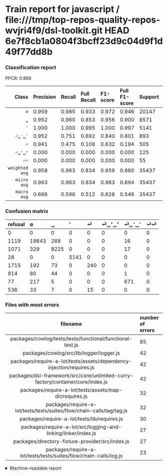 # Train report for javascript / file:///tmp/top-repos-quality-repos-wvjri4f9/dsl-toolkit.git HEAD 6e7f8cb1a0804f3bcff23d9c04d9f1d49f77dd8b

### Classification report

PPCR: 0.866

| Class | Precision | Recall | Full Recall | F1-score | Full F1-score | Support | Full Support | PPCR |
|------:|:----------|:-------|:------------|:---------|:---------|:--------|:-------------|:-----|
| `∅` | 0.959| 0.985| 0.933| 0.972| 0.946| 20147| 21266| 0.947 |
| `␣` | 0.952| 0.960| 0.853| 0.956| 0.900| 8571| 9642| 0.889 |
| `'` | 1.000| 1.000| 0.995| 1.000| 0.997| 5141| 5169| 0.995 |
| `⏎␣⁻␣⁻` | 0.952| 0.751| 0.692| 0.840| 0.801| 893| 970| 0.921 |
| `⏎` | 0.941| 0.475| 0.108| 0.632| 0.194| 505| 2220| 0.227 |
| `⏎␣⁺␣⁺` | 0.000| 0.000| 0.000| 0.000| 0.000| 125| 1039| 0.120 |
| `⏎⏎` | 0.000| 0.000| 0.000| 0.000| 0.000| 55| 591| 0.093 |
| `weighted avg` | 0.958| 0.963| 0.834| 0.959| 0.860| 35437| 40897| 0.866 |
| `micro avg` | 0.963| 0.963| 0.834| 0.963| 0.894| 35437| 40897| 0.866 |
| `macro avg` | 0.686| 0.596| 0.512| 0.628| 0.548| 35437| 40897| 0.866 |

### Confusion matrix

|refusal|  ∅| ␣| '| ⏎| ⏎␣⁺␣⁺| ⏎␣⁻␣⁻| ⏎⏎| 
|:---|:---|:---|:---|:---|:---|:---|:---|
|0 |0 |0 |0 |0 |0 |0 |0 |
|1119 |19843 |288 |0 |0 |0 |16 |0 |
|1071 |329 |8225 |0 |0 |0 |17 |0 |
|28 |0 |0 |5141 |0 |0 |0 |0 |
|1715 |192 |73 |0 |240 |0 |0 |0 |
|914 |80 |44 |0 |0 |0 |1 |0 |
|77 |217 |5 |0 |0 |0 |671 |0 |
|536 |33 |7 |0 |15 |0 |0 |0 |

### Files with most errors

| filename | number of errors|
|:----:|:-----|
| packages/cowlog/tests/tests/functional/functional-test.js | 85 |
| packages/cowlog/src/lib/logger/logger.js | 42 |
| packages/require-a-lot/tests/assets/dependency-injection/requires.js | 42 |
| packages/dsl-framework/src/core/unlimited-curry-factory/container/core/index.js | 42 |
| packages/require-a-lot/tests/assets/map-dir/requires.js | 32 |
| packages/require-a-lot/tests/tests/suites/flow/chain-calls/tag/tag.js | 32 |
| packages/require-a-lot/tests/lib/requires.js | 30 |
| packages/require-a-lot/src/logging-and-linking/linker/index.js | 27 |
| packages/directory-fixture-provider/src/index.js | 27 |
| packages/require-a-lot/tests/tests/suites/flow/chain-calls/log.js | 23 |

<details>
    <summary>Machine-readable report</summary>
```json
{
  "cl_report": {"\u0027": {"f1-score": 1.0, "precision": 1.0, "recall": 1.0, "support": 5141}, "macro avg": {"f1-score": 0.6283959043400429, "precision": 0.6862248243036412, "recall": 0.595884217219535, "support": 35437}, "micro avg": {"f1-score": 0.9628354544684934, "precision": 0.9628354544684934, "recall": 0.9628354544684934, "support": 35437}, "weighted avg": {"f1-score": 0.9588338979789072, "precision": 0.9578166236395078, "recall": 0.9628354544684934, "support": 35437}, "\u2205": {"f1-score": 0.9717195955045175, "precision": 0.9588769691698077, "recall": 0.9849109048493572, "support": 20147}, "\u23ce": {"f1-score": 0.631578947368421, "precision": 0.9411764705882353, "recall": 0.4752475247524752, "support": 505}, "\u23ce\u23ce": {"f1-score": 0.0, "precision": 0.0, "recall": 0.0, "support": 55}, "\u23ce\u2423\u207a\u2423\u207a": {"f1-score": 0.0, "precision": 0.0, "recall": 0.0, "support": 125}, "\u23ce\u2423\u207b\u2423\u207b": {"f1-score": 0.8397997496871089, "precision": 0.9517730496453901, "recall": 0.7513997760358343, "support": 893}, "\u2423": {"f1-score": 0.9556730378202521, "precision": 0.9517472807220551, "recall": 0.9596313148990783, "support": 8571}},
  "cl_report_full": {"\u0027": {"f1-score": 0.9972841901066924, "precision": 1.0, "recall": 0.9945830915070614, "support": 5169}, "macro avg": {"f1-score": 0.5482738377512161, "precision": 0.6862248243036412, "recall": 0.5115097488906859, "support": 40897}, "micro avg": {"f1-score": 0.8939659915633925, "precision": 0.9628354544684934, "recall": 0.8342910237914761, "support": 40897}, "weighted avg": {"f1-score": 0.85950101191092, "precision": 0.9230470824253392, "recall": 0.8342910237914761, "support": 40897}, "\u2205": {"f1-score": 0.9458055290753098, "precision": 0.9588769691698077, "recall": 0.9330856766669802, "support": 21266}, "\u23ce": {"f1-score": 0.19393939393939394, "precision": 0.9411764705882353, "recall": 0.10810810810810811, "support": 2220}, "\u23ce\u23ce": {"f1-score": 0.0, "precision": 0.0, "recall": 0.0, "support": 591}, "\u23ce\u2423\u207a\u2423\u207a": {"f1-score": 0.0, "precision": 0.0, "recall": 0.0, "support": 1039}, "\u23ce\u2423\u207b\u2423\u207b": {"f1-score": 0.8011940298507463, "precision": 0.9517730496453901, "recall": 0.6917525773195876, "support": 970}, "\u2423": {"f1-score": 0.8996937212863706, "precision": 0.9517472807220551, "recall": 0.8530387886330637, "support": 9642}},
  "ppcr": 0.8664938748563464
}
```
</details>
